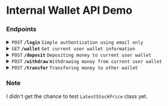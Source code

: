 # Internal Wallet API Demo

### Endpoints

<details>
<summary><code>POST</code> <code><b>/login</b></code> <code>Simple authentication using email only</code></summary>

##### Parameters

> | name      |  type     | data type               | description                                                           |
> |-----------|-----------|-------------------------|-----------------------------------------------------------------------|
> | email      |  required | string  | return cookie header to be use in the subsequent requests  |


##### Responses

> | http code     | content-type                      | response                                                            |
> |---------------|-----------------------------------|---------------------------------------------------------------------|
> | `200`         | `application/json`        | `{"id":2,"email":"mbc@yahoo.com","created_at":"2023-09-11T06:56:07.403Z","updated_at":"2023-09-11T06:56:07.403Z"}`                                |
> | `400`         | `application/json`                | `{"errors":{...}}`                            |

##### Example cURL

> ```javascript
>  curl -v -X POST -d email=mbc@yahoo.com http://127.0.0.1:3000/login
> ```

</details>

<details>
<summary><code>GET</code> <code><b>/wallet</b></code> <code>Get current user wallet information</code></summary>

##### Responses

> | http code     | content-type                      | response                                                            |
> |---------------|-----------------------------------|---------------------------------------------------------------------|
> | `200`         | `application/json`        | `{"id":2,"user_id":2,"created_at":"2023-09-11T06:56:07.476Z","updated_at":"2023-09-11T06:56:07.476Z","balance":970.0,"credits":[{"id":1,"amount":1000.0,"source_wallet_id":null,"target_wallet_id":2,"created_at":"2023-09-11T07:15:51.933Z","updated_at":"2023-09-11T07:15:51.933Z"},{"id":2,"amount":1000.0,"source_wallet_id":null,"target_wallet_id":2,"created_at":"2023-09-11T07:16:21.980Z","updated_at":"2023-09-11T07:16:21.980Z"}],"debits":[{"id":3,"amount":1000.0,"source_wallet_id":2,"target_wallet_id":null,"created_at":"2023-09-11T07:20:46.033Z","updated_at":"2023-09-11T07:20:46.033Z"},{"id":4,"amount":10.0,"source_wallet_id":2,"target_wallet_id":null,"created_at":"2023-09-11T07:21:47.299Z","updated_at":"2023-09-11T07:21:47.299Z"},{"id":5,"amount":10.0,"source_wallet_id":2,"target_wallet_id":null,"created_at":"2023-09-11T07:22:29.456Z","updated_at":"2023-09-11T07:22:29.456Z"},{"id":6,"amount":10.0,"source_wallet_id":2,"target_wallet_id":1,"created_at":"2023-09-11T07:30:15.360Z","updated_at":"2023-09-11T07:30:15.360Z"}]}`                                |

##### Example cURL

> ```javascript
>  curl -H 'Cookie: ...' http://127.0.0.1:3000/wallet
> ```

</details>

<details>
<summary><code>POST</code> <code><b>/deposit</b></code> <code>Depositing money to current user wallet</code></summary>

##### Parameters

> | name      |  type     | data type               | description                                                           |
> |-----------|-----------|-------------------------|-----------------------------------------------------------------------|
> | amount      |  required | decimal  |  Can't be negative |


##### Responses

> | http code     | content-type                      | response                                                            |
> |---------------|-----------------------------------|---------------------------------------------------------------------|
> | `200`         | `application/json`        | `{"id":7,"amount":1000.0,"source_wallet_id":null,"target_wallet_id":2,"created_at":"2023-09-11T07:59:18.146Z","updated_at":"2023-09-11T07:59:18.146Z","target_wallet":{"id":2,"user_id":2,"created_at":"2023-09-11T06:56:07.476Z","updated_at":"2023-09-11T06:56:07.476Z","balance":1970.0}}`                                |
> | `400`         | `application/json`                | `{"errors":{...}}`                            |

##### Example cURL

> ```javascript
>  curl -X POST -H 'Cookie: ...' -d amount=1000 http://127.0.0.1:3000/deposit
> ```

</details>

<details>
<summary><code>POST</code> <code><b>/withdraw</b></code> <code>Withdrawing money from current user wallet</code></summary>

##### Parameters

> | name      |  type     | data type               | description                                                           |
> |-----------|-----------|-------------------------|-----------------------------------------------------------------------|
> | amount      |  required | decimal  |  Can't be negative or more than wallet balance |


##### Responses

> | http code     | content-type                      | response                                                            |
> |---------------|-----------------------------------|---------------------------------------------------------------------|
> | `200`         | `application/json`        | `{"id":8,"amount":10.0,"source_wallet_id":2,"target_wallet_id":null,"created_at":"2023-09-11T08:01:00.874Z","updated_at":"2023-09-11T08:01:00.874Z","source_wallet":{"id":2,"user_id":2,"created_at":"2023-09-11T06:56:07.476Z","updated_at":"2023-09-11T06:56:07.476Z","balance":1960.0}}`                                |
> | `400`         | `application/json`                | `{"errors":{...}}`                            |

##### Example cURL

> ```javascript
>  curl -X POST -H 'Cookie: ...' -d amount=1000 http://127.0.0.1:3000/withdraw
> ```

</details>

<details>
<summary><code>POST</code> <code><b>/transfer</b></code> <code>Transfering money to other wallet</code></summary>

##### Parameters

> | name      |  type     | data type               | description                                                           |
> |-----------|-----------|-------------------------|-----------------------------------------------------------------------|
> | amount      |  required | decimal  |  Can't be negative or more than wallet balance |
> | target_wallet_id      |  required | integer  |  N/A |


##### Responses

> | http code     | content-type                      | response                                                            |
> |---------------|-----------------------------------|---------------------------------------------------------------------|
> | `200`         | `application/json`        | `{"id":9,"amount":10.0,"source_wallet_id":2,"target_wallet_id":1,"created_at":"2023-09-11T08:05:07.827Z","updated_at":"2023-09-11T08:05:07.827Z","source_wallet":{"id":2,"user_id":2,"created_at":"2023-09-11T06:56:07.476Z","updated_at":"2023-09-11T06:56:07.476Z","balance":1950.0}}`                                |
> | `400`         | `application/json`                | `{"errors":{...}}`                            |

##### Example cURL

> ```javascript
>  curl -X POST -H 'Cookie: ...' -d 'amount=10&target_wallet_id=1' http://127.0.0.1:3000/transfer
> ```

</details>

### Note

I didn't get the chance to test `LatestStockPrice` class yet.